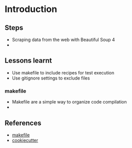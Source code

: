 # Introduction

## Steps

- Scraping data from the web with Beautiful Soup 4
- 

## Lessons learnt

- Use makefile to include recipes for test execution
- Use gitignore settings to exclude files

### makefile

- Makefile are a simple way to organize code compilation
- 

## References

- [makefile](https://krzysztofzuraw.com/blog/2016/makefiles-in-python-projects.html)
- [cookiecutter](http://cookiecutter-templates.sebastianruml.name/)